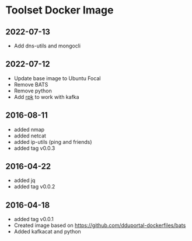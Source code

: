 # Toolset Docker Image

## 2022-07-13
* Add dns-utils and mongocli

## 2022-07-12
* Update base image to Ubuntu Focal
* Remove BATS
* Remove python
* Add [rpk](https://docs.redpanda.com/docs/reference/rpk-commands/) to work with kafka

## 2016-08-11
* added nmap
* added netcat
* added ip-utils (ping and friends)
* added tag v0.0.3

## 2016-04-22
* added jq
* added tag v0.0.2

## 2016-04-18
* added tag v0.0.1
* Created image based on https://github.com/dduportal-dockerfiles/bats
* Added kafkacat and python
